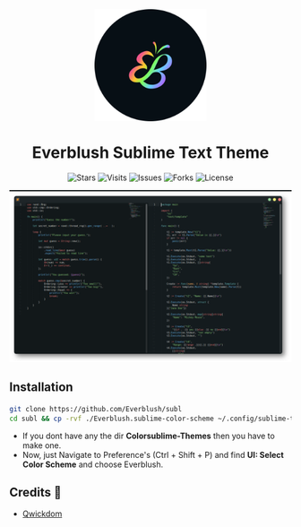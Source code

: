 <div align="center">
<img align="center" src="https://github.com/Everblush/assets/blob/main/logo.png" style="height: 200px; width: 200px;" alt="logo"> 

# Everblush Sublime Text Theme

![Stars](https://img.shields.io/github/stars/Everblush/subl?color=e5c76b&labelColor=1e2528&style=for-the-badge)
![Visits](https://api.visitorbadge.io/api/visitors?path=https%3A%2F%2Fgithub.com%2FEverblush%2Fsubl&label=VISITS&labelColor=%231e2528&countColor=%23c47fd5&labelStyle=upper)
![Issues](https://img.shields.io/github/issues/Everblush/subl?color=67b0e8&labelColor=1e2528&style=for-the-badge)
![Forks](https://img.shields.io/github/forks/Everblush/subl?color=e74c4c&labelColor=1e2528&style=for-the-badge)
![License](https://img.shields.io/static/v1?label=license&message=MIT&color=8ccf7e&labelColor=1e2528&style=for-the-badge)

![Preview](https://raw.githubusercontent.com/Everblush/assets/main/subl/preview.png)
</div>

## Installation 
```sh 
git clone https://github.com/Everblush/subl
cd subl && cp -rvf ./Everblush.sublime-color-scheme ~/.config/sublime-text-3/Packages/Colorsublime-Themes/ 
```

- If you dont have any the dir **Colorsublime-Themes** then you have to make one. 
- Now, just Navigate to Preference's (Ctrl + Shift + P) and find **UI: Select Color Scheme** and choose Everblush. 

## Credits 💝 
- [Qwickdom](https://github.com/Qwickdom)
